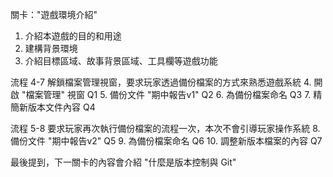關卡："遊戲環境介紹"

1. 介紹本遊戲的目的和用途
2. 建構背景環境
3. 介紹目標區域、故事背景區域、工具欄等遊戲功能

流程 4-7 解鎖檔案管理視窗，要求玩家透過備份檔案的方式來熟悉遊戲系統
4. 開啟 "檔案管理" 視窗 Q1
5. 備份文件 "期中報告v1" Q2
6. 為備份檔案命名 Q3
7. 精簡新版本文件內容 Q4

流程 5-8 要求玩家再次執行備份檔案的流程一次，本次不會引導玩家操作系統
8. 備份文件 "期中報告v2" Q5
9. 為備份檔案命名 Q6
10. 調整新版本檔案的內容 Q7

最後提到，下一關卡的內容會介紹 "什麼是版本控制與 Git"
